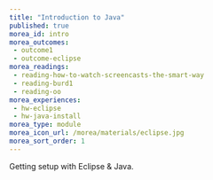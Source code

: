```yaml
---
title: "Introduction to Java"
published: true
morea_id: intro
morea_outcomes:
 - outcome1
 - outcome-eclipse
morea_readings:
 - reading-how-to-watch-screencasts-the-smart-way
 - reading-burd1
 - reading-oo
morea_experiences:
 - hw-eclipse
 - hw-java-install
morea_type: module
morea_icon_url: /morea/materials/eclipse.jpg
morea_sort_order: 1
---
```


Getting setup with Eclipse & Java.

